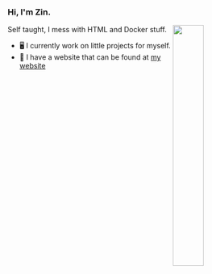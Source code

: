 ### Hi, I'm Zin.

<img width="35%" align="right" src="[![Discord Presence](https://lanyard.cnrad.dev/api/548200697473138708)](https://discord.com/users/548200697473138708)" />

Self taught, I mess with HTML and Docker stuff.

- 🖥️ I currently work on little projects for myself.
- 🔗 I have a website that can be found at [my website](https://zin.tempocraft.xyz)
